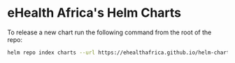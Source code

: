 eHealth Africa's Helm Charts
===

To release a new chart run the following command from the root of the repo:
```bash
helm repo index charts --url https://ehealthafrica.github.io/helm-charts/charts --merge index.yaml
```
